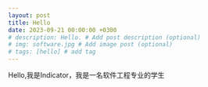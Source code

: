 ```yaml
---
layout: post
title: Hello
date: 2023-09-21 00:00:00 +0300
# description: Hello. # Add post description (optional)
# img: software.jpg # Add image post (optional)
# tags: [hello] # add tag
---
```

Hello,我是Indicator，我是一名软件工程专业的学生